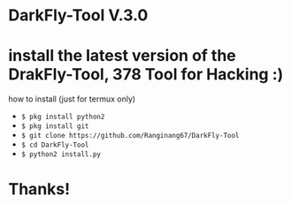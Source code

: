 # DarkFly-Tool V.3.0
# install the latest version of the DrakFly-Tool, 378 Tool for Hacking :)

how to install (just for termux only)

* `$ pkg install python2`
* `$ pkg install git`
* `$ git clone https://github.com/Ranginang67/DarkFly-Tool`
* `$ cd DarkFly-Tool`
* `$ python2 install.py`

# Thanks!
